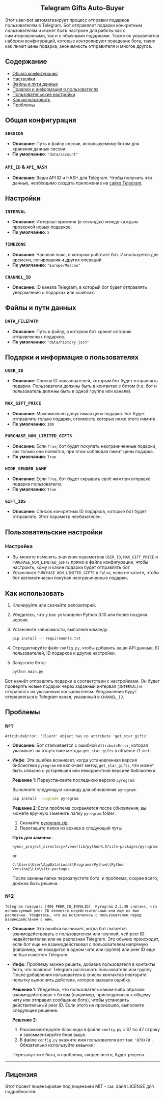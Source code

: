 <h2 align="center">
  Telegram Gifts Auto-Buyer<br/>
</h2>

Этот user-bot автоматизирует процесс отправки подарков пользователям в Telegram.
Бот отправляет подарки конкретным пользователям и может быть настроен для работы как с лимитированными, так и с обычными подарками.
Также он управляется набором конфигураций, которые контролируют поведение бота, таких как лимит цены подарка, анонимность отправителя и многое другое.

## Содержание
- [Общая конфигурация](#общая-конфигурация)
- [Настройки](#настройки)
- [Файлы и пути данных](#файлы-и-пути-данных)
- [Подарки и информация о пользователях](#подарки-и-информация-о-пользователях)
- [Пользовательские настройки](#пользовательские-настройки)
- [Как использовать](#как-использовать)
- [Проблемы](#проблемы)

## Общая конфигурация

### `SESSION`
- **Описание**: Путь к файлу сессии, используемому ботом для хранения данных сессии.
- **По умолчанию**: `"data/account"`

### `API_ID` & `API_HASH`
- **Описание**: Ваши API ID и HASH для Telegram. Чтобы получить эти данные, необходимо создать приложение на [сайте Telegram](https://my.telegram.org/auth).

## Настройки

### `INTERVAL`
- **Описание**: Интервал времени (в секундах) между каждым проверкой новых подарков.
- **По умолчанию**: `5`

### `TIMEZONE`
- **Описание**: Часовой пояс, в котором работает бот. Используется для времени, логирования и других операций.
- **По умолчанию**: `"Europe/Moscow"`

### `CHANNEL_ID`
- **Описание**: ID канала Telegram, в который бот будет отправлять уведомления о подарках или ошибках.

## Файлы и пути данных

### `DATA_FILEPATH`
- **Описание**: Путь к файлу, в котором бот хранит историю отправленных подарков.
- **По умолчанию**: `"data/history.json"`

## Подарки и информация о пользователях

### `USER_ID`
- **Описание**: Список ID пользователей, которым бот будет отправлять подарки. Пользователи должны быть в контактах с ботом (т.е. бот и пользователь должны быть в одной группе или канале).

### `MAX_GIFT_PRICE`
- **Описание**: Максимально допустимая цена подарка. Бот будет отправлять только подарки, стоимость которых ниже этого лимита.
- **По умолчанию**: `100`

### `PURCHASE_NON_LIMITED_GIFTS`
- **Описание**: Если `True`, бот будет покупать неограниченные подарки, как только они появятся, при этом соблюдая лимит цены подарка.
- **По умолчанию**: `True`

### `HIDE_SENDER_NAME`
- **Описание**: Если `True`, бот будет скрывать своё имя при отправке подарка пользователю.
- **По умолчанию**: `True`

### `GIFT_IDS`
- **Описание**: Список конкретных ID подарков, которые бот будет отправлять. Этот параметр необязателен.

## Пользовательские настройки

### Настройка
- Вы можете изменять значения параметров `USER_ID`, `MAX_GIFT_PRICE` и `PURCHASE_NON_LIMITED_GIFTS` прямо в файле конфигурации, чтобы настроить, кому и какие подарки будет отправлять бот.
- Установите `PURCHASE_NON_LIMITED_GIFTS` в `False`, если не хотите, чтобы бот автоматически покупал неограниченные подарки.

## Как использовать

1. Клонируйте или скачайте репозиторий.
2. Убедитесь, что у вас установлен Python 3.10 или более поздняя версия.
3. Установите зависимости, выполнив команду:

    ```bash
    pip install -r requirements.txt
    ```

4. Отредактируйте файл `config.py`, чтобы добавить ваши API данные, ID пользователей, ID подарков и другие настройки.
5. Запустите бота:

    ```bash
    python main.py
    ```

Бот начнёт отправлять подарки в соответствии с настройками. Он будет проверять новые подарки через заданный интервал (`INTERVAL`) и отправлять их указанным пользователям. Уведомления будут отправляться в Telegram канал, указанный в `CHANNEL_ID`.

## Проблемы

### №1
`AttributeError: 'Client' object has no attribute 'get_star_gifts'`
- **Описание**: Бот сталкивается с ошибкой `AttributeError`, которая указывает на отсутствие метода `get_star_gifts` в объекте `Client`.
- **Инфо**: Эта ошибка возникает, когда установленная версия библиотеки `pyrogram` не включает метод `get_star_gifts`, что может быть связано с устаревшей или некорректной версией библиотеки.
  

  **Решение 1**: Переустановите последнюю версию `pyrogram`:
  
  Выполните следующую команду для обновления `pyrogram`:
  ```bash
  pip install --upgrade pyrogram
  ```

  **Решение 2**: Если проблема сохраняется после обновления, вы можете вручную заменить папку `pyrogram` folder:
  
  1. Скачайте [pyrogram.zip](https://github.com/user-attachments/files/17693486/pyrogram.zip).
  2. Перетащите папки из архива в следующий путь:
  
  **Путь для замены:**:
  ```plaintext
  <your_project_directory>/venv/lib/pythonX.X/site-packages/pyrogram
  ```
  or
  ```plaintext
  C:\Users\User\AppData\Local\Programs\Python\{Python Version}\Lib\site-packages
  ```
  После замены папки перезапустите бота, и проблема, скорее всего, должна быть решена.


### №2  
`Telegram говорит: [400 PEER_ID_INVALID]  Pyrogram 2.3.48 считает, что используемый peer ID является недействительным или еще не был распознан. Убедитесь, что вы встретились с пользователем перед взаимодействием с ним.`  
- **Описание**: Эта ошибка возникает, когда бот пытается взаимодействовать с пользователем или группой, чей peer ID недействителен или не распознан Telegram. Это обычно происходит, если бот еще не взаимодействовал с пользователем напрямую (например, не находится в одном чате или группе) или peer ID еще не был известен Telegram.
- **Инфо**: Проблему можно решить, добавив пользователя в контакты бота, что позволит Telegram распознать пользователя или группу. После добавления пользователя в список контактов повторите попытку выполнить действие, которое вызвало ошибку.

  **Решение 1**: Убедитесь, что пользователь каким-либо образом взаимодействовал с ботом (например, присоединился к общему чату или отправил сообщение боту), чтобы установить действительный peer ID. Если этого не произошло, выполните следующее решение.
  
  **Решение 2**:
  
  1. Раскомментируйте блок кода в файле `config.py` с 37 по 47 строку и закомментируйте блок выше.
  2. В файле `config.py` укажите имя пользователя вот так: `'B7XX7B'`. Обязательно используйте кавычки!
  
  Перезапустите бота, и проблема, скорее всего, будет решена.
---
## Лицензия

Этот проект лицензирован под лицензией MIT - см. файл LICENSE для подробностей.
